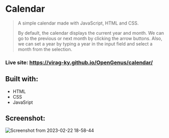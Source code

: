 # Calendar

> A simple calendar made with JavaScript, HTML and CSS.
>
> By default, the calendar displays the current year and month. We can go to the previous or next month by clicking the arrow buttons. Also, we can set a year by typing a year in the input field and select a month from the selection.

### Live site: https://virag-ky.github.io/OpenGenus/calendar/

## Built with:

- HTML
- CSS
- JavaSript

## Screenshot:
![Screenshot from 2023-02-22 18-58-44](https://user-images.githubusercontent.com/79658534/220705818-fd31f53f-d05a-4f81-bbbf-50192a983895.png)
